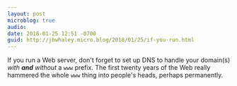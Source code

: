 ```yaml
---
layout: post
microblog: true
audio: 
date: 2018-01-25 12:51 -0700
guid: http://jbwhaley.micro.blog/2018/01/25/if-you-run.html
---
```

If you run a Web server, don't forget to set up DNS to handle your domain(s) *with **and** without* a `www` prefix. The first twenty years of the Web really hammered the whole `www` thing into people's heads, perhaps permanently.
